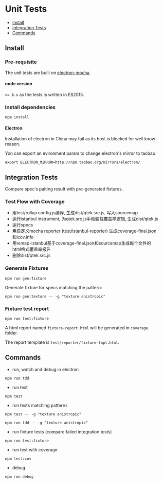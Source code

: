 # Unit Tests

* [Install](#Install)
* [Integration Tests](#integration-tests)
* [Commands](#commands)

## Install

### Pre-requisite

The unit tests are built on [electron-mocha](https://github.com/jprichardson/electron-mocha).

#### node version

`>= 6.x` as the tests is written in ES2015.

### Install dependencies

```shell
npm install
```

#### Electron

Installation of electron in China may fail as its host is blocked for well know reason.

Yon can export an evironment param to change electron's mirror to taobao.
```
export ELECTRON_MIRROR=http://npm.taobao.org/mirrors/electron/
```

## Integration Tests

Compare spec's paiting result with pre-generated fixtures.

### Test Flow with Coverage
* 用test/rollup.config.js编译, 生成dist/qtek.src.js, 写入sourcemap
* 运行istanbul instrument, 为qtek.src.js手动装载覆盖率逻辑, 生成dist/qtek.js
* 运行specs
* 用自定义mocha reporter (test/istanbul-reporter) 生成coverage-final.json和lcov.info
* 用remap-istanbul基于coverage-final.json和sourcemap生成每个文件的html格式覆盖率报告
* 删除dist/qtek.src.js

### Generate Fixtures
```shell
npm run gen:fixture
```
Generate fixture for specs matching the pattern:
```shell
npm run gen:texture -- -g "texture anistropic"
```

### Fixture test report
```shell
npm run test:fixture
```
A html report named `fixture-report.html` will be generated in `coverage` folder.

The report template is `test/reporter/fixture-tmpl.html`.

## Commands
* run, watch and debug in electron
```shell
npm run tdd
```
* run test
```shell
npm test
```
* run tests matching patterns
```shell
npm test -- -g "texture anistropic"
```
```shell
npm run tdd -- -g "texture anistropic"
```
* run fixture tests (compare failed integration tests)
```shell
npm run test:fixture
```
* run test with coverage
```shell
npm test:cov
```
* debug
```shell
npm run debug
```